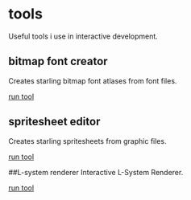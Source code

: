 # tools
Useful tools i use in interactive development.

## bitmap font creator
Creates starling bitmap font atlases from font files.

[run tool](https://rawgit.com/sebchevrel/tools/master/bitmapfont.html)

## spritesheet editor
Creates starling spritesheets from graphic files. 

[run tool](https://rawgit.com/sebchevrel/tools/master/spritesheet.html)

##L-system renderer
Interactive L-System Renderer. 

[run tool](https://rawgit.com/sebchevrel/tools/master/lsystem_gcode.html)
